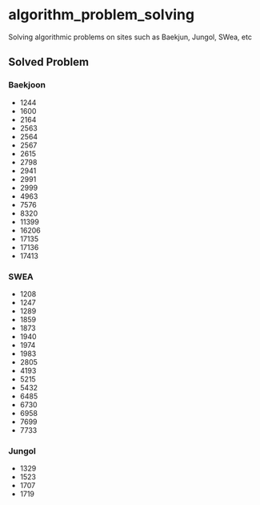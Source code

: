 # algorithm_problem_solving
Solving algorithmic problems on sites such as Baekjun, Jungol, SWea, etc

## Solved Problem

### Baekjoon
* 1244
* 1600
* 2164
* 2563
* 2564
* 2567
* 2615
* 2798
* 2941
* 2991
* 2999
* 4963
* 7576
* 8320
* 11399
* 16206
* 17135
* 17136
* 17413

### SWEA
* 1208
* 1247
* 1289
* 1859
* 1873
* 1940
* 1974
* 1983
* 2805
* 4193
* 5215
* 5432
* 6485
* 6730
* 6958
* 7699
* 7733

### Jungol
* 1329
* 1523
* 1707
* 1719